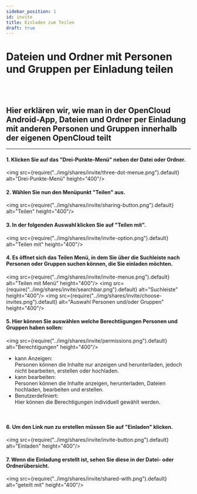 ```yaml
---
sidebar_position: 1
id: invite
title: Einladen zum Teilen
draft: true
---
```


# Dateien und Ordner mit Personen und Gruppen per Einladung teilen
<br/><br/>

## Hier erklären wir, wie man in der OpenCloud Android-App, Dateien und Ordner per Einladung mit anderen Personen und Gruppen innerhalb der eigenen OpenCloud teilt

---

#### 1. Klicken Sie auf das "Drei-Punkte-Menü" neben der Datei oder Ordner.
<img src={require("../img/shares/invite/three-dot-menue.png").default} alt="Drei-Punkte-Menü" height="400"/>
<br/>

#### 2. Wählen Sie nun den Menüpunkt "Teilen" aus.
<img src={require("../img/shares/invite/sharing-button.png").default} alt="Teilen" height="400"/>
<br/>

#### 3. In der folgenden Auswahl klicken Sie auf "Teilen mit".
<img src={require("../img/shares/invite/invite-option.png").default} alt="Teilen mit" height="400"/>
<br/>

#### 4. Es öffnet sich das Teilen Menü, in dem Sie über die Suchleiste nach Personen oder Gruppen suchen können, die Sie einladen möchten.
<img src={require("../img/shares/invite/invite-menue.png").default} alt="Teilen mit Menü" height="400"/>
<img src={require("../img/shares/invite/searchbar.png").default} alt="Suchleiste" height="400"/>
<img src={require("../img/shares/invite/choose-invites.png").default} alt="Auswahl Personen und/oder Gruppen" height="400"/>
<br/>

#### 5. Hier können Sie auswählen welche Berechtiigungen Personen und Gruppen haben sollen:<br/>
<img src={require("../img/shares/invite/permissions.png").default} alt="Berechtigungen" height="400"/>

- kann Anzeigen:<br/>
Personen können die Inhalte nur anzeigen und herunterladen, jedoch nicht bearbeiten, erstellen oder hochladen.
- kann bearbeiten:<br/>
Personen können die Inhalte anzeigen, herunterladen, Dateien hochladen, bearbeiten und erstellen.
- Benutzerdefiniert:<br/>
Hier können die Berechtigungen individuell gewählt werden.
<br/>

#### 6. Um den Link nun zu erstellen müssen Sie auf "Einladen" klicken.
<img src={require("../img/shares/invite/invite-button.png").default} alt="Einladen" height="400"/>
<br/>

#### 7. Wenn die Einladung erstellt ist, sehen Sie diese in der Datei- oder Ordnerübersicht.
<img src={require("../img/shares/invite/shared-with.png").default} alt="geteilt mit" height="400"/>